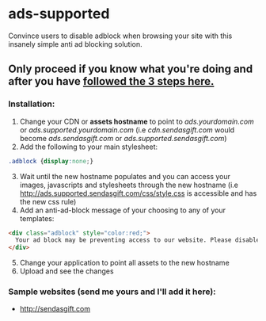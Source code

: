 # ads-supported
Convince users to disable adblock when browsing your site with this insanely simple anti ad blocking solution.

## Only proceed if you know what you're doing and after you have [followed the 3 steps here.](https://lugassy.net/anti-adblock-can-it-be-that-simple-df71914aa075)


### Installation:
1. Change your CDN or **assets hostname** to point to _ads.yourdomain.com_ or _ads.supported.yourdomain.com_ (i.e _cdn.sendasgift.com_ would become _ads.sendasgift.com_ or _ads.supported.sendasgift.com_)
2. Add the following to your main stylesheet:
```css
.adblock {display:none;}
```
3. Wait until the new hostname populates and you can access your images, javascripts and stylesheets through the new hostname (i.e http://ads.supported.sendasgift.com/css/style.css is accessible and has the new css rule)
4. Add an anti-ad-block message of your choosing to any of your templates:
```html
<div class="adblock" style="color:red;">
  Your ad block may be preventing access to our website. Please disable it :)
</div>
```
5. Change your application to point all assets to the new hostname
6. Upload and see the changes

### Sample websites (send me yours and I'll add it here):
* http://sendasgift.com
